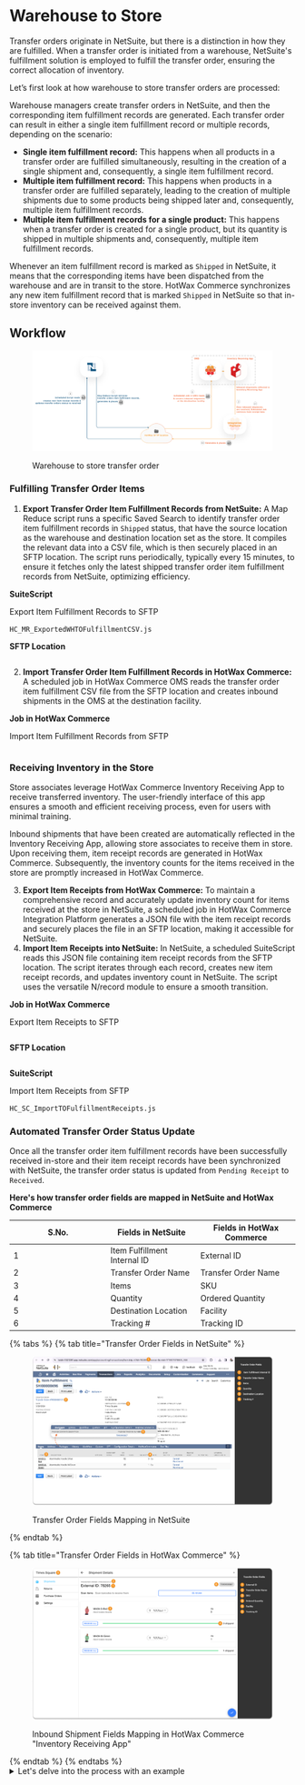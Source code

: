 # Warehouse to Store

Transfer orders originate in NetSuite, but there is a distinction in how they are fulfilled. When a transfer order is initiated from a warehouse, NetSuite's fulfillment solution is employed to fulfill the transfer order, ensuring the correct allocation of inventory.

Let’s first look at how warehouse to store transfer orders are processed:

Warehouse managers create transfer orders in NetSuite, and then the corresponding item fulfillment records are generated. Each transfer order can result in either a single item fulfillment record or multiple records, depending on the scenario:

* **Single item fulfillment record:** This happens when all products in a transfer order are fulfilled simultaneously, resulting in the creation of a single shipment and, consequently, a single item fulfillment record.
* **Multiple item fulfillment record:** This happens when products in a transfer order are fulfilled separately, leading to the creation of multiple shipments due to some products being shipped later and, consequently, multiple item fulfillment records.
* **Multiple item fulfillment records for a single product:** This happens when a transfer order is created for a single product, but its quantity is shipped in multiple shipments and, consequently, multiple item fulfillment records.

Whenever an item fulfillment record is marked as `Shipped` in NetSuite, it means that the corresponding items have been dispatched from the warehouse and are in transit to the store. HotWax Commerce synchronizes any new item fulfillment record that is marked `Shipped` in NetSuite so that in-store inventory can be received against them.

## Workflow

<figure><img src="../../.gitbook/assets/warehousetostore.png" alt=""><figcaption><p>Warehouse to store transfer order</p></figcaption></figure>

### Fulfilling Transfer Order Items

1. **Export Transfer Order Item Fulfillment Records from NetSuite:** A Map Reduce script runs a specific Saved Search to identify transfer order item fulfillment records in `Shipped` status, that have the source location as the warehouse and destination location set as the store. It compiles the relevant data into a CSV file, which is then securely placed in an SFTP location. The script runs periodically, typically every 15 minutes, to ensure it fetches only the latest shipped transfer order item fulfillment records from NetSuite, optimizing efficiency.

**SuiteScript**

Export Item Fulfillment Records to SFTP

```
HC_MR_ExportedWHTOFulfillmentCSV.js
```

**SFTP Location**

```
```

2. **Import Transfer Order Item Fulfillment Records in HotWax Commerce:** A scheduled job in HotWax Commerce OMS reads the transfer order item fulfillment CSV file from the SFTP location and creates inbound shipments in the OMS at the destination facility.

**Job in HotWax Commerce**

Import Item Fulfillment Records from SFTP

```
```

### Receiving Inventory in the Store

Store associates leverage HotWax Commerce Inventory Receiving App to receive transferred inventory. The user-friendly interface of this app ensures a smooth and efficient receiving process, even for users with minimal training.

Inbound shipments that have been created are automatically reflected in the Inventory Receiving App, allowing store associates to receive them in store. Upon receiving them, item receipt records are generated in HotWax Commerce. Subsequently, the inventory counts for the items received in the store are promptly increased in HotWax Commerce.

3. **Export Item Receipts from HotWax Commerce:** To maintain a comprehensive record and accurately update inventory count for items received at the store in NetSuite, a scheduled job in HotWax Commerce Integration Platform generates a JSON file with the item receipt records and securely places the file in an SFTP location, making it accessible for NetSuite.
4. **Import Item Receipts into NetSuite:** In NetSuite, a scheduled SuiteScript reads this JSON file containing item receipt records from the SFTP location. The script iterates through each record, creates new item receipt records, and updates inventory count in NetSuite. The script uses the versatile N/record module to ensure a smooth transition.

**Job in HotWax Commerce**

Export Item Receipts to SFTP

```
```

**SFTP Location**

```
```

**SuiteScript**

Import Item Receipts from SFTP

```
HC_SC_ImportTOFulfillmentReceipts.js
```

### Automated Transfer Order Status Update

Once all the transfer order item fulfillment records have been successfully received in-store and their item receipt records have been synchronized with NetSuite, the transfer order status is updated from `Pending Receipt` to `Received`.



**Here's how transfer order fields are mapped in NetSuite and HotWax Commerce**

<table data-full-width="false"><thead><tr><th width="157">S.No.	</th><th>Fields in NetSuite</th><th>Fields in HotWax Commerce</th></tr></thead><tbody><tr><td>1</td><td>Item Fulfillment Internal ID</td><td>External ID</td></tr><tr><td>2</td><td>Transfer Order Name</td><td>Transfer Order Name</td></tr><tr><td>3</td><td>Items</td><td>SKU</td></tr><tr><td>4</td><td>Quantity</td><td>Ordered Quantity</td></tr><tr><td>5</td><td>Destination Location</td><td>Facility</td></tr><tr><td>6</td><td>Tracking #</td><td>Tracking ID</td></tr></tbody></table>

{% tabs %}
{% tab title="Transfer Order Fields in NetSuite" %}
<figure><img src="../../.gitbook/assets/mapping warehouse to store transfer order netsuite.png" alt=""><figcaption><p>Transfer Order Fields Mapping in NetSuite</p></figcaption></figure>
{% endtab %}

{% tab title="Transfer Order Fields in HotWax Commerce" %}
<figure><img src="../../.gitbook/assets/mapping hc warehouse to store receiving app to.png" alt=""><figcaption><p>Inbound Shipment Fields Mapping in HotWax Commerce "Inventory Receiving App"</p></figcaption></figure>
{% endtab %}
{% endtabs %}

<details>

<summary>Let's delve into the process with an example</summary>

Consider a scenario where a retailer operates a store named Brooklyn, alongside a central warehouse. The Brooklyn store is experiencing low stock levels for a particular product, so the store manager requests a transfer of 100 quantities from the central warehouse. In this event, a warehouse-to-store transfer order is created for 100 quantities in NetSuite.

It's possible that the warehouse manager ships these quantities in multiple shipments. For example, 60 quantities might be picked, packed, and shipped initially, with the remaining 40 scheduled for shipment at a later time. In this setup, a transfer order for 100 quantities will have two item fulfillment records created in NetSuite. The first record reflects the fulfillment of 60 quantities, marked with a `Shipped` status, indicating their dispatch from the warehouse. The second record represents the remaining 40 quantities.

Following this, a Map Reduce script generates a CSV file containing details of the item fulfillment record for the initial 60 quantities and places it at an SFTP location.

A scheduled job in HotWax Commerce OMS reads this CSV file and creates an inbound shipment at the Brooklyn store location. Store associates use Inventory Receiving App to initiate in-store receiving against this shipment. Upon receiving, item receipt records are generated in HotWax Commerce, increasing the product inventory by 60 quantities at the Brooklyn store location. Subsequently, HotWax Commerce then synchronizes these item receipt records to NetSuite to accurately update the inventory count in NetSuite as well.

Once the second item fulfillment record is fulfilled in NetSuite and shipped from the central warehouse, the Map Reduce script again creates a CSV file containing details of the item final fulfillment record for the remaining 40 quantities and places it at an SFTP location.

A scheduled job in HotWax Commerce OMS reads this CSV file and creates another inbound shipment at the Brooklyn store location. Upon receiving, item receipt records are generated in HotWax Commerce, increasing the product inventory by 40 quantities at the Brooklyn store location. Subsequently, these item receipt records are synchronized to NetSuite, marking the completion of the transfer order in NetSuite, updating inventory counts and updating transfer order status from `Pending Receipt` to `Received`.

</details>
